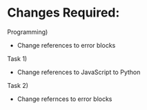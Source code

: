 # Changes Required:

Programming)
- Change references to error blocks

Task 1)
 - Change references to JavaScript to Python
 
 Task 2)
 - Change refernces to error blocks
